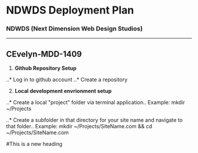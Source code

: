 # NDWDS Deployment Plan
### NDWDS (Next Dimension Web Design Studios)
---
## CEvelyn-MDD-1409

1. **Github Repository Setup**

..* Log in to github account
..* Create a repository

2. **Local development envrionment setup**

..* Create a local "project" folder via terminal application..
Example: mkdir ~/Projects

..* Create a subfolder in that directory for your site name and navigate to that folder..
Example: mkdir ~/Projects/SiteName.com && cd ~/Projects/SiteName.com

#This is a new heading